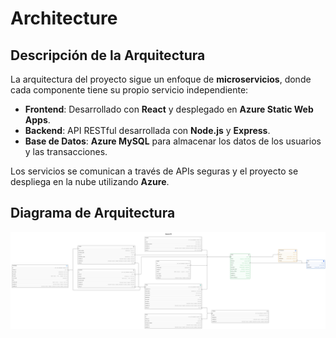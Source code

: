 # Architecture 

## Descripción de la Arquitectura

La arquitectura del proyecto sigue un enfoque de **microservicios**, donde cada componente tiene su propio servicio independiente:

- **Frontend**: Desarrollado con **React** y desplegado en **Azure Static Web Apps**.
- **Backend**: API RESTful desarrollada con **Node.js** y **Express**.
- **Base de Datos**: **Azure MySQL** para almacenar los datos de los usuarios y las transacciones.

Los servicios se comunican a través de APIs seguras y el proyecto se despliega en la nube utilizando **Azure**.

## Diagrama de Arquitectura

![Diagrama de Arquitectura](../assets/RelacionalDiagram.png)